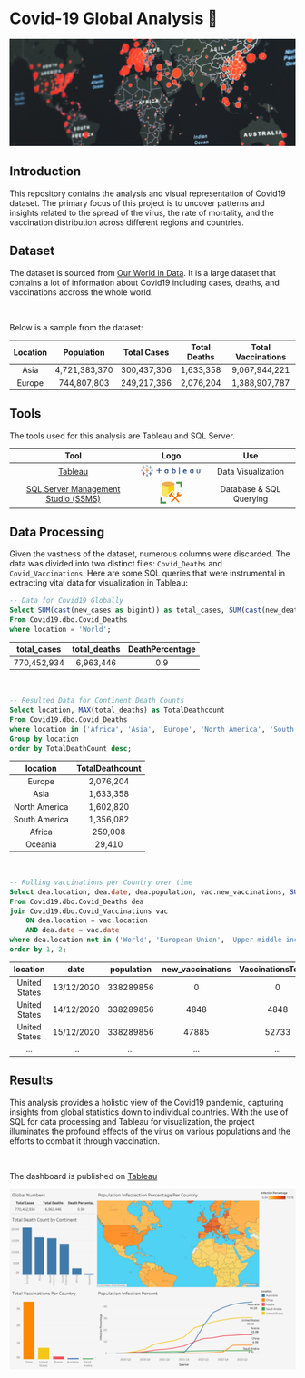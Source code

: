 # Covid-19 Global Analysis 🦠

<img width="%100" src="./assets/header.jpg">

## Introduction

This repository contains the analysis and visual representation of Covid19 dataset. The primary focus of this project is to uncover patterns and insights related to the spread of the virus, the rate of mortality, and the vaccination distribution across different regions and countries.

## Dataset

The dataset is sourced from [Our World in Data](https://ourworldindata.org/covid-deaths). It is a large dataset that contains a lot of information about Covid19 including cases, deaths, and vaccinations accross the whole world.

<br>

Below is a sample from the dataset:

| Location      | Population  | Total Cases | Total Deaths | Total Vaccinations |
|:-------------:|:-----------:|:-----------:|:------------:|:------------------:|
| Asia          | 4,721,383,370 | 300,437,306 | 1,633,358   | 9,067,944,221     |
| Europe        | 744,807,803  | 249,217,366 | 2,076,204   | 1,388,907,787      |


## Tools

The tools used for this analysis are Tableau and SQL Server.

| Tool | Logo | Use |
|:----:|:----:|:---:|
| [Tableau](https://public.tableau.com/app/discover) | <img width="140" src="./assets/Tableau_Logo.png"> | Data Visualization |
| [SQL Server Management Studio (SSMS)](https://learn.microsoft.com/en-us/sql/ssms/download-sql-server-management-studio-ssms?view=sql-server-ver16) | <img width="40" src="./assets/ssms.png"> | Database & SQL Querying |


## Data Processing

Given the vastness of the dataset, numerous columns were discarded. The data was divided into two distinct files: `Covid_Deaths` and `Covid_Vaccinations`. Here are some SQL queries that were instrumental in extracting vital data for visualization in Tableau:

```sql
-- Data for Covid19 Globally
Select SUM(cast(new_cases as bigint)) as total_cases, SUM(cast(new_deaths as bigint)) as total_deaths, ROUND((SUM(cast(new_deaths as float))/SUM(cast(new_cases as float)))*100, 2) as DeathPercentage
From Covid19.dbo.Covid_Deaths
where location = 'World';
```

| total_cases | total_deaths | DeathPercentage |
|:-----------:|:------------:|:---------------:|
| 770,452,934 |   6,963,446  |      0.9        |

<br>

```sql
-- Resulted Data for Continent Death Counts
Select location, MAX(total_deaths) as TotalDeathcount
From Covid19.dbo.Covid_Deaths
where location in ('Africa', 'Asia', 'Europe', 'North America', 'South America', 'Oceania')
Group by location
order by TotalDeathCount desc;
```

| location      | TotalDeathcount |
|:-------------:|:---------------:|
| Europe        |      2,076,204  |
| Asia          |      1,633,358  |
| North America |      1,602,820  |
| South America |      1,356,082  |
| Africa        |        259,008  |
| Oceania       |         29,410  |

<br>

```sql
-- Rolling vaccinations per Country over time
Select dea.location, dea.date, dea.population, vac.new_vaccinations, SUM(cast(vac.new_vaccinations as bigint)) over (partition by dea.location order by dea.location, dea.date) as VaccinationsToDate
From Covid19.dbo.Covid_Deaths dea
join Covid19.dbo.Covid_Vaccinations vac
	ON dea.location = vac.location 
	AND dea.date = vac.date
where dea.location not in ('World', 'European Union', 'Upper middle income', 'Lower middle income', 'Low income', 'High income', 'Africa', 'Asia', 'Europe', 'North America', 'Australia', 'South America', 'Oceania')
order by 1, 2;
```

| location   | date       | population | new_vaccinations | VaccinationsToDate |
|:----------:|:----------:|:----------:|:----------------:|:------------------:|
| United States | 13/12/2020 | 338289856 |       0        |         0          |
| United States | 14/12/2020 | 338289856 |      4848      |         4848       |
| United States | 15/12/2020 | 338289856 |      47885     |         52733      |
|      ... 	|    ...     |   ...   |        ...       |         ...        |




## Results

This analysis provides a holistic view of the Covid19 pandemic, capturing insights from global statistics down to individual countries. With the use of SQL for data processing and Tableau for visualization, the project illuminates the profound effects of the virus on various populations and the efforts to combat it through vaccination.

<br> 

The dashboard is published on [Tableau ](https://public.tableau.com/app/profile/omar.hafez/viz/Covid19_16958853715990/Dashboard1)

<img width="%100" src="./assets/Covid19_dashboard.png">
